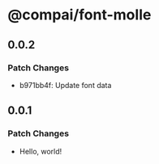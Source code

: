# @compai/font-molle

## 0.0.2

### Patch Changes

- b971bb4f: Update font data

## 0.0.1

### Patch Changes

- Hello, world!
